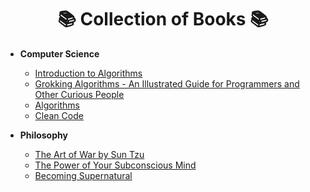 <h1 align=center>📚 Collection of Books 📚</h1>

- **Computer Science**
    - [Introduction to Algorithms][introtoalgos]
    - [Grokking Algorithms - An Illustrated Guide for Programmers and Other Curious People][grokking]
    - [Algorithms][algosjava]
    - [Clean Code][CC]

- **Philosophy**
    - [The Art of War by Sun Tzu][artofwar]
    - [The Power of Your Subconscious Mind][powerofsubmind]
    - [Becoming Supernatural][besuper]



<!-- 
- **Productivity**

- **Self-Help** 

- **Society** -->


<!-- LINKS -->
[grokking]: /pdfs/Computer%20Science/Grokking%20Algorithms-%20An%20Illustrated%20Guide%20for%20Programmers%20and%20Other%20Curious%20People.pdf
[artofwar]: /pdfs/Philosophy/The%20Art%20of%20War%20by%20Sun%20Tzu.pdf
[introtoalgos]: /pdfs/Computer%20Science/Introduction%20to%20Algorithms.pdf
[powerofsubmind]: /pdfs/Philosophy/ThePowerOfYourSubconsciousMind-JosephMurphy.pdf
[algosjava]: /pdfs/Computer%20Science/Algorithms.pdf
[besuper]: /pdfs/Philosophy/Becoming%20Supernatural.pdf
[CC]: /pdfs/Computer%20Science/Clean%20Code.pdf
